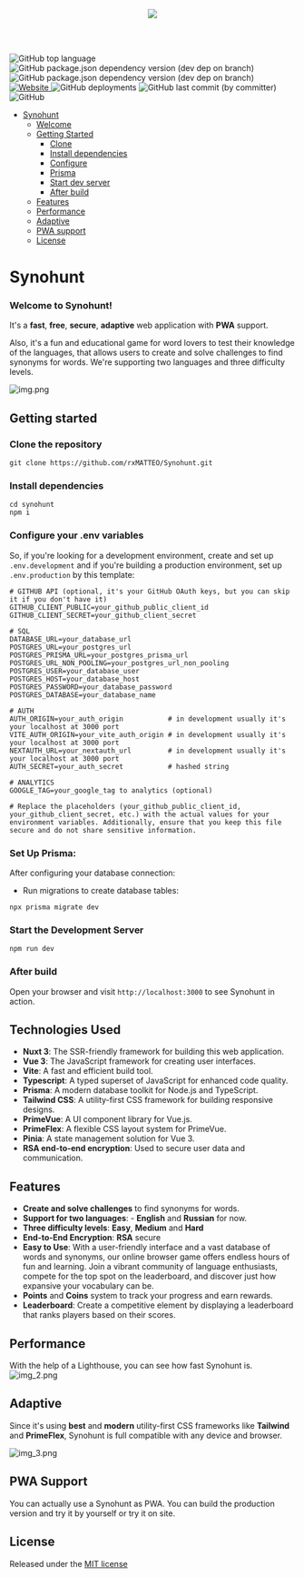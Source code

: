 <p align="center">
<a href="https://www.synohunt.ru">
    <img src="https://www.synohunt.ru/_vercel/image?url=/img/download.webp&w=640&q=100" />
</a>
</p>

<br/>
<br/>

![GitHub top language](https://img.shields.io/github/languages/top/rxmatteo/synohunt?style=plastic&labelColor=%2342b883&color=%236f42c1)
![GitHub package.json dependency version (dev dep on branch)](https://img.shields.io/github/package-json/dependency-version/rxmatteo/synohunt/dev/nuxt/development?style=plastic&labelColor=%2300dc82&color=%23a581b8)
![GitHub package.json dependency version (dev dep on branch)](https://img.shields.io/github/package-json/dependency-version/rxmatteo/synohunt/dev/typescript/development?style=plastic&labelColor=bluecolor=%23a581b8)
<a href="https://www.synohunt.ru">
![Website](https://img.shields.io/website?url=https%3A%2F%2Fwww.synohunt.ru)
</a>
![GitHub deployments](https://img.shields.io/github/deployments/rxmatteo/synohunt/production)
![GitHub last commit (by committer)](https://img.shields.io/github/last-commit/rxmatteo/synohunt)
![GitHub](https://img.shields.io/github/license/rxmatteo/synohunt)

- [Synohunt](#Synohunt)
    - [Welcome](#welcome-to-synohunt-)
    - [Getting Started](#getting-started)
        - [Clone](#clone-the-repository)
        - [Install dependencies](#install-dependencies)
        - [Configure](#configure-your-env-variables)
        - [Prisma](#set-up-prisma)
        - [Start dev server](#start-the-development-server)
        - [After build](#after-build)
    - [Features](#features)
    - [Performance](#performance)
    - [Adaptive](#adaptive)
    - [PWA support](#pwa-support)
    - [License](#license)

# Synohunt

### Welcome to Synohunt!

It's a **fast**, **free**, **secure**, **adaptive** web application with **PWA** support.

Also, it's a fun and educational game for word lovers to test their knowledge of the languages, that allows users to create and solve challenges to find synonyms for words.
We're supporting two languages and three difficulty levels.

![img.png](src/public/img/demo-image/img.png)

## Getting started

### **Clone the repository**

``
git clone https://github.com/rxMATTEO/Synohunt.git
``

### **Install dependencies**
```
cd synohunt
npm i
```

### **Configure your .env variables**

So, if you're looking for a development environment, create and set up `.env.development` and if you're building a production environment, set up `.env.production`
by this template:

```
# GITHUB API (optional, it's your GitHub OAuth keys, but you can skip it if you don't have it)
GITHUB_CLIENT_PUBLIC=your_github_public_client_id
GITHUB_CLIENT_SECRET=your_github_client_secret

# SQL
DATABASE_URL=your_database_url
POSTGRES_URL=your_postgres_url
POSTGRES_PRISMA_URL=your_postgres_prisma_url
POSTGRES_URL_NON_POOLING=your_postgres_url_non_pooling
POSTGRES_USER=your_database_user
POSTGRES_HOST=your_database_host
POSTGRES_PASSWORD=your_database_password
POSTGRES_DATABASE=your_database_name

# AUTH
AUTH_ORIGIN=your_auth_origin           # in development usually it's your localhost at 3000 port
VITE_AUTH_ORIGIN=your_vite_auth_origin # in development usually it's your localhost at 3000 port
NEXTAUTH_URL=your_nextauth_url         # in development usually it's your localhost at 3000 port
AUTH_SECRET=your_auth_secret           # hashed string

# ANALYTICS
GOOGLE_TAG=your_google_tag to analytics (optional)

# Replace the placeholders (your_github_public_client_id, your_github_client_secret, etc.) with the actual values for your environment variables. Additionally, ensure that you keep this file secure and do not share sensitive information.
```

### **Set Up Prisma**:

After configuring your database connection:
- Run migrations to create database tables:
```
npx prisma migrate dev
```

### **Start the Development Server**

``
npm run dev
``

### **After build**

Open your browser and visit `http://localhost:3000` to see Synohunt in action.

## Technologies Used

- **Nuxt 3**: The SSR-friendly framework for building this web application.
- **Vue 3**: The JavaScript framework for creating user interfaces.
- **Vite**: A fast and efficient build tool.
- **Typescript**: A typed superset of JavaScript for enhanced code quality.
- **Prisma**: A modern database toolkit for Node.js and TypeScript.
- **Tailwind CSS**: A utility-first CSS framework for building responsive designs.
- **PrimeVue**: A UI component library for Vue.js.
- **PrimeFlex**: A flexible CSS layout system for PrimeVue.
- **Pinia**: A state management solution for Vue 3.
- **RSA end-to-end encryption**: Used to secure user data and communication.

## Features

- **Create and solve challenges** to find synonyms for words.
- **Support for two languages**: - **English** and **Russian** for now.
- **Three difficulty levels**: **Easy**, **Medium** and **Hard**
- **End-to-End Encryption**: **RSA** secure
- **Easy to Use**: With a user-friendly interface and a vast database of words and synonyms, our online browser game offers endless hours of fun and learning. Join a vibrant community of language enthusiasts, compete for the top spot on the leaderboard, and discover just how expansive your vocabulary can be.
- **Points** and **Coins** system to track your progress and earn rewards.
- **Leaderboard**: Create a competitive element by displaying a leaderboard that ranks players based on their scores.

## Performance

With the help of a Lighthouse, you can see how fast Synohunt is.
![img_2.png](src/public/img/demo-image/img_2.png)

## Adaptive
Since it's using **best** and **modern** utility-first CSS frameworks like **Tailwind** and **PrimeFlex**, Synohunt is full compatible with any device and browser.

![img_3.png](src/public/img/demo-image/img_3.png)

## PWA Support

You can actually use a Synohunt as PWA. You can build the production version and try it by yourself or try it on site.

## License

Released under the [MIT license](LICENSE)